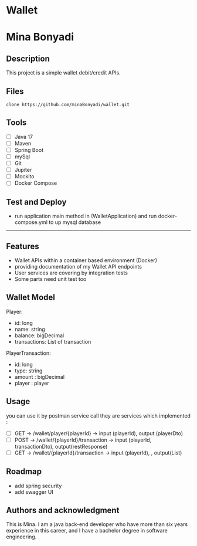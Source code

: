 # Wallet
# Mina Bonyadi

## Description
This project is a simple wallet debit/credit APIs.

## Files
```
clone https://github.com/minaBonyadi/wallet.git
```

## Tools

- [ ] Java 17
- [ ] Maven
- [ ] Spring Boot
- [ ] mySql
- [ ] Git
- [ ] Jupiter
- [ ] Mockito
- [ ] Docker Compose

## Test and Deploy

- run application main method in (WalletApplication) and run docker-compose.yml to
  up mysql database

***

## Features

- Wallet APIs within a container based environment (Docker)
- providing documentation of my Wallet API endpoints
- User services are covering by integration tests
- Some parts need unit test too

## Wallet Model

Player:
- id: long
- name: string
- balance: bigDecimal
- transactions: List of transaction

PlayerTransaction:
- id: long
- type: string
- amount : bigDecimal
- player : player

## Usage

you can use it by postman service call they are services which implemented :
- [ ] GET -> /wallet/player/{playerId}   -> input (playerId), output (playerDto)
- [ ] POST -> /wallet/{playerId}/transaction   -> input (playerId, transactionDto), output(restResponse)
- [ ] GET -> /wallet/{playerId}/transaction -> input (playerId), , output(List<TransactionDto>)

## Roadmap
- add spring security
- add swagger UI

## Authors and acknowledgment

This is Mina. I am a java back-end developer who have more than six years experience in this career,
and I have a bachelor degree in software engineering.
